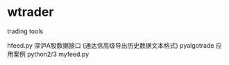 # wtrader
trading tools

hfeed.py   深沪A股数据接口 (通达信高级导出历史数据文本格式) pyalgotrade 应用案例 python2/3
myfeed.py


